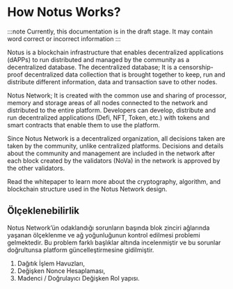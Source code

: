 # How Notus Works?

:::note
Currently, this documentation is in the draft stage. It may contain word correct or incorrect information
:::

Notus is a blockchain infrastructure that enables decentralized applications (dAPPs) to run distributed and managed by the community as a decentralized database. The decentralized database; It is a censorship-proof decentralized data collection that is brought together to keep, run and distribute different information, data and transaction save to other nodes.

Notus Network; It is created with the common use and sharing of processor, memory and storage areas of all nodes connected to the network and distributed to the entire platform. Developers can develop, distribute and run decentralized applications (Defi, NFT, Token, etc.) with tokens and smart contracts that enable them to use the platform.

Since Notus Network is a decentralized organization, all decisions taken are taken by the community, unlike centralized platforms. Decisions and details about the community and management are included in the network after each block created by the validators (NoVa) in the network is approved by the other validators.

Read the whitepaper to learn more about the cryptography, algorithm, and blockchain structure used in the Notus Network design.

## Ölçeklenebilirlik

Notus Network’ün odaklandığı sorunların başında blok zinciri ağlarında yaşanan ölçeklenme ve ağ yoğunluğunun kontrol edilmesi problemi gelmektedir. Bu problem farklı başlıklar altında incelenmiştir ve bu sorunlar doğrultunsa platform güncelleştirmesine gidilmiştir.

1. Dağıtık İşlem Havuzları,
2. Değişken Nonce Hesaplaması,
3. Madenci / Doğrulayıcı Değişken Rol yapısı.
